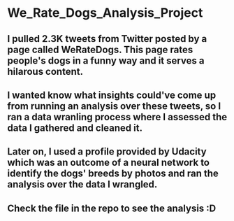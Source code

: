 # We_Rate_Dogs_Analysis_Project
## I pulled 2.3K tweets from Twitter posted by a page called WeRateDogs. This page rates people's dogs in a funny way and it serves a hilarous content.
## I wanted know what insights could've come up from running an analysis over these tweets, so I ran a data wranling process where I assessed the data I gathered and cleaned it.
## Later on, I used a profile provided by Udacity which was an outcome of a neural network to identify the dogs' breeds by photos and ran the analysis over the data I wrangled.
## Check the file in the repo to see the analysis :D
